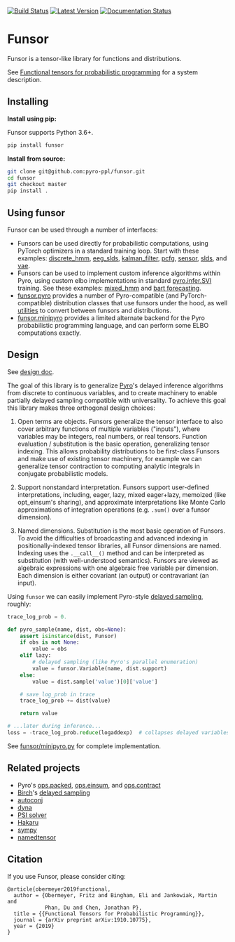 [![Build Status](https://travis-ci.com/pyro-ppl/funsor.svg?branch=master)](https://travis-ci.com/pyro-ppl/funsor)
[![Latest Version](https://badge.fury.io/py/funsor.svg)](https://pypi.python.org/pypi/funsor)
[![Documentation Status](https://readthedocs.org/projects/funsor/badge)](http://funsor.readthedocs.io)

# Funsor

Funsor is a tensor-like library for functions and distributions.

See
[Functional tensors for probabilistic programming](https://arxiv.org/abs/1910.10775)
for a system description.

## Installing

**Install using pip:**

Funsor supports Python 3.6+.

```sh
pip install funsor
```

**Install from source:**
```sh
git clone git@github.com:pyro-ppl/funsor.git
cd funsor
git checkout master
pip install .
```

## Using funsor

Funsor can be used through a number of interfaces:

-   Funsors can be used directly for probabilistic computations, using PyTorch
    optimizers in a standard training loop. Start with these examples:
    [discrete_hmm](examples/discrete_hmm.py),
    [eeg_slds](examples/eeg_slds.py),
    [kalman_filter](examples/kalman_filter.py),
    [pcfg](examples/pcfg.py),
    [sensor](examples/sensor.py),
    [slds](examples/slds.py), and
    [vae](examples/slds.py).
-   Funsors can be used to implement custom inference algorithms within Pyro,
    using custom elbo implementations in standard
    [pyro.infer.SVI](http://docs.pyro.ai/en/stable/inference_algos.html#pyro.infer.svi.SVI)
    training. See these examples:
    [mixed_hmm](examples/mixed_hmm/model.py) and
    [bart forecasting](https://github.com/pyro-ppl/sandbox/blob/master/2019-08-time-series/bart/forecast.py).
-   [funsor.pyro](https://funsor.readthedocs.io/en/latest/pyro.html) provides a
    number of Pyro-compatible (and PyTorch-compatible) distribution classes
    that use funsors under the hood, as well
    [utilities](https://funsor.readthedocs.io/en/latest/pyro.html#module-funsor.pyro.convert)
    to convert between funsors and distributions.
-   [funsor.minipyro](https://funsor.readthedocs.io/en/latest/minipyro.html)
    provides a limited alternate backend for the Pyro probabilistic programming
    language, and can perform some ELBO computations exactly.

## Design

See [design doc](https://docs.google.com/document/d/1NVlfQnNQ0Aebg8vfIGcJKsnSqAhB4bbClQrb5dwm2OM). 

The goal of this library is to generalize [Pyro](http://pyro.ai)'s delayed
inference algorithms from discrete to continuous variables, and to create
machinery to enable partially delayed sampling compatible with universality. To
achieve this goal this library makes three orthogonal design choices:

1.  Open terms are objects. Funsors generalize the tensor interface
    to also cover arbitrary functions of multiple variables ("inputs"), where
    variables may be integers, real numbers, or real tensors. Function
    evaluation / substitution is the basic operation, generalizing tensor
    indexing.  This allows probability distributions to be first-class Funsors
    and make use of existing tensor machinery, for example we can generalize
    tensor contraction to computing analytic integrals in conjugate
    probabilistic models.

2.  Support nonstandard interpretation. Funsors support user-defined
    interpretations, including, eager, lazy, mixed eager+lazy, memoized (like
    opt\_einsum's sharing), and approximate interpretations like Monte Carlo
    approximations of integration operations (e.g. `.sum()` over a funsor
    dimension).

3.  Named dimensions. Substitution is the most basic operation of Funsors. To
    avoid the difficulties of broadcasting and advanced indexing in
    positionally-indexed tensor libraries, all Funsor dimensions are named.
    Indexing uses the `.__call__()` method and can be interpreted as
    substitution (with well-understood semantics).  Funsors are viewed as
    algebraic expressions with one algebraic free variable per dimension. Each
    dimension is either covariant (an output) or contravariant (an input).

Using `funsor` we can easily implement Pyro-style
[delayed sampling](http://pyro.ai/examples/enumeration.html), roughly:

```py
trace_log_prob = 0.

def pyro_sample(name, dist, obs=None):
    assert isinstance(dist, Funsor)
    if obs is not None:
        value = obs
    elif lazy:
        # delayed sampling (like Pyro's parallel enumeration)
        value = funsor.Variable(name, dist.support)
    else:
        value = dist.sample('value')[0]['value']

    # save log_prob in trace
    trace_log_prob += dist(value)

    return value

# ...later during inference...
loss = -trace_log_prob.reduce(logaddexp)  # collapses delayed variables
```
See [funsor/minipyro.py](funsor/minipyro.py) for complete implementation.

## Related projects

- Pyro's [ops.packed](https://github.com/uber/pyro/blob/dev/pyro/ops/packed.py),
  [ops.einsum](https://github.com/uber/pyro/blob/dev/pyro/ops/einsum), and
  [ops.contract](https://github.com/uber/pyro/blob/dev/pyro/ops/contract.py)
- [Birch](https://birch-lang.org/)'s [delayed sampling](https://arxiv.org/abs/1708.07787)
- [autoconj](https://arxiv.org/abs/1811.11926)
- [dyna](http://www.cs.jhu.edu/~nwf/datalog20-paper.pdf)
- [PSI solver](https://psisolver.org)
- [Hakaru](https://hakaru-dev.github.io)
- [sympy](https://www.sympy.org/en/index.html)
- [namedtensor](https://github.com/harvardnlp/namedtensor)

## Citation

If you use Funsor, please consider citing:
```
@article{obermeyer2019functional,
  author = {Obermeyer, Fritz and Bingham, Eli and Jankowiak, Martin and
            Phan, Du and Chen, Jonathan P},
  title = {{Functional Tensors for Probabilistic Programming}},
  journal = {arXiv preprint arXiv:1910.10775},
  year = {2019}
}
```
